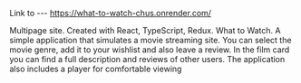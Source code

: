 Link to ---  https://what-to-watch-chus.onrender.com/


Multipage site. Created with React, TypeScript, Redux. What to Watch. A simple application that simulates a movie streaming site. You can select the movie genre, add it to your wishlist and also leave a review. In the film card you can find a full description and reviews of other users. The application also includes a player for comfortable viewing
